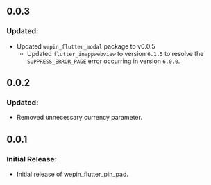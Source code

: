 ## 0.0.3

### Updated:
- Updated `wepin_flutter_modal` package to v0.0.5
  - Updated `flutter_inappwebview` to version `6.1.5` to resolve the `SUPPRESS_ERROR_PAGE` error occurring in version `6.0.0`.

## 0.0.2

### Updated:
- Removed unnecessary currency parameter.

## 0.0.1

### Initial Release:
- Initial release of wepin_flutter_pin_pad.
